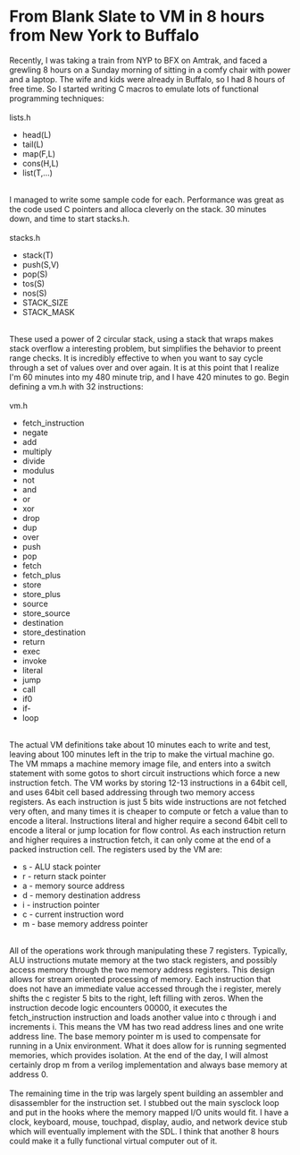 From Blank Slate to VM in 8 hours from New York to Buffalo
==========================================================

Recently, I was taking a train from NYP to BFX on Amtrak, and faced a grewling 8 hours on a Sunday morning of sitting in a comfy chair with power and a laptop. The wife and kids were already in Buffalo, so I had 8 hours of free time. So I started writing C macros to emulate lots of functional programming techniques:<br><br>lists.h<ul><li>head(L)</li><li>tail(L)</li><li>map(F,L)</li><li>cons(H,L)</li><li>list(T,...)</li></ul><br>I managed to write some sample code for each. Performance was great as the code used C pointers and alloca cleverly on the stack. 30 minutes down, and time to start stacks.h. <br><br>stacks.h<ul><li>stack(T)</li><li>push(S,V)</li><li>pop(S)</li><li>tos(S)</li><li>nos(S)</li><li>STACK_SIZE</li><li>STACK_MASK</li></ul><br>These used a power of 2 circular stack, using a stack that wraps makes stack overflow a interesting problem, but simplifies the behavior to preent range checks. It is incredibly effective to when you want to say cycle through a set of values over and over again.   It is at this point that I realize I&#39;m 60 minutes into my 480 minute trip, and I have 420 minutes to go.  Begin defining a vm.h with 32 instructions:<br><br>vm.h<ul><li>fetch_instruction</li><li>negate </li><li>add</li><li>multiply</li><li>divide</li><li>modulus</li><li>not</li><li>and</li><li>or</li><li>xor</li><li>drop</li><li>dup</li><li>over</li><li>push</li><li>pop</li><li>fetch</li><li>fetch_plus</li><li>store</li><li>store_plus</li><li>source</li><li>store_source</li><li>destination</li><li>store_destination</li><li>return</li><li>exec</li><li>invoke</li><li>literal</li><li>jump</li><li>call</li><li>if0</li><li>if-</li><li>loop</li></ul><br>The actual VM definitions take about 10 minutes each to write and test, leaving about 100 minutes left in the trip to make the virtual machine go. The VM mmaps a machine memory image file, and enters into a switch statement with some gotos to short circuit instructions which force a new instruction fetch. The VM works by storing 12-13 instructions in a 64bit cell, and uses 64bit cell based addressing through two memory access registers. As each instruction is just 5 bits wide instructions are not fetched very often, and many times it is cheaper to compute or fetch a value than to encode a literal. Instructions literal and higher require a second 64bit cell to encode a literal or jump location for flow control. As each instruction return and higher requires a instruction fetch, it can only come at the end of a packed instruction cell.  The registers used by the VM are:<ul><li>s - ALU stack pointer</li><li>r - return stack pointer</li><li>a - memory source address</li><li>d - memory destination address</li><li>i - instruction pointer</li><li>c - current instruction word</li><li>m - base memory address pointer</li></ul><br>All of the operations work through manipulating these 7 registers. Typically, ALU instructions mutate memory at the two stack registers, and possibly access memory through the two memory address registers. This design allows for stream oriented processing of memory. Each instruction that does not have an immediate value accessed through the i register, merely shifts the c register 5 bits to the right, left filling with zeros. When the instruction decode logic encounters 00000, it executes the fetch_instruction instruction and loads another value into c through i and increments i.  This means the VM has two read address lines and one write address line.  The base memory pointer m is used to compensate for running in a Unix environment.  What it does allow for is running segmented memories, which provides isolation. At the end of the day, I will almost certainly drop m from a verilog implementation and always base memory at address 0. <br><br>The remaining time in the trip was largely spent building an assembler and disassembler for the instruction set.  I stubbed out the main sysclock loop and put in the hooks where the memory mapped I/O units would fit. I have a clock, keyboard, mouse, touchpad, display, audio, and network device stub which will eventually implement with the SDL.  I think that another 8 hours could make it a fully functional virtual computer out of it. <br><br>